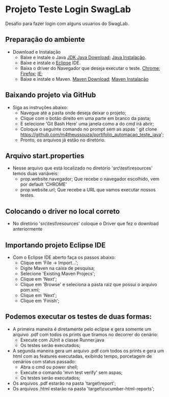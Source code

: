 
# Projeto Teste Login SwagLab

Desafio para fazer login com alguns usuarios do SwagLab.

## Preparação do ambiente

- Download e Instalação
    - Baixe e instale o Java [JDK Java Download](https://www.oracle.com/java/technologies/javase-jdk15-downloads.html); [Java Instalação](medium.com/@mauriciogeneroso/configurando-java-4-como-configurar-as-variáveis-java-home-path-e-classpath-no-windows-46040950638f).
    - Baixe e instale o [Eclipse](https://www.eclipse.org/downloads/) IDE.
    - Baixa o driver do Navegador que deseja executar o teste. [Chrome](https://sites.google.com/a/chromium.org/chromedriver/downloads); [Firefox](github.com/mozilla/geckodriver/releases); [IE](selenium-release.storage.googleapis.com/index.html);
    - Baixe e instale o Maven. [Maven Download](https://maven.apache.org/download.cgi); [Maven Instalação](https://dicasdejava.com.br/como-instalar-o-maven-no-windows)

	

## Baixando projeto via GitHub

- Siga as instruções abaixo:
    - Navegue até a pasta onde deseja deixar o projeto;
    - Clique com o botão direito em uma parte em branco da pasta;
    - E selecione 'Git Bash Here' uma janela como a do cmd irá abrir;
    - Coloque o seguinte comando no prompt sem as aspas ' git clone https://github.com/m4theussouza/portifolio_automacao_teste_java';
    - Pronto, os arquivos já estão no diretório.
    
## Arquivo start.properties
- Nesse arquivo que está localizado no diretório 'src\test\resources' temos duas variáveis:
    - prop.website.navegador; Que recebe o navegador escolhido, vem por default 'CHROME'
    - prop.website.url; Que recebe a URL que vamos executar nossos testes.

## Colocando o driver no local correto
- No diretório 'src\test\resources' coloque o Driver que fez o download anteriormente

## Importando projeto Eclipse IDE
- Com o Eclipse IDE aberto faça os passos abaixo:
    - Clique em 'File -> Import...';
    - Digite Maven na caixa de pesquisa;
    - Selecione 'Existing Maven Projecs';
    - Clique em 'Next';
    - Clique em 'Browse' e seleciona a pasta raiz que possui o arquivo pom.xml;
    - Clique em 'Next';
    - Clique em 'Finish';

## Podemos executar os testes de duas formas:
- A primeira maneira é diretamente pelo eclipse e gera somente um arquivo .pdf com todos os prints que tiramos no decorrer do cenário:
    - Execute com JUnit a classe Runner.java
    - Os testes serão executados;
- A segunda maneira gera um arquivo .pdf com todos os prints e gera um html com as features executadas, exibindo tempo, porcetagem de cenários com status passado:
    - Abra o cmd ou power shell;
    - Execute o comando 'mvn test verify' sem aspas;
    - Os testes serão executados;
- Os arquivos .pdf estarão na pasta 'target\report';
- Os arquivos .html estarão na pasta 'target\cucumber-html-reports';
